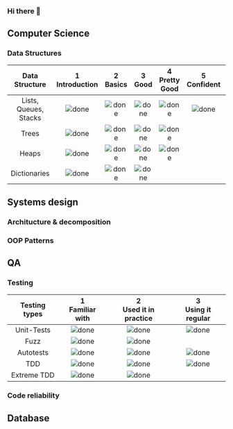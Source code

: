 ### Hi there 👋

## Computer Science

### Data Structures

[done]: https://user-images.githubusercontent.com/29199184/32275438-8385f5c0-bf0b-11e7-9406-42265f71e2bd.png "Done"

|      Data Structure              | 1<br>Introduction | 2<br>Basics   | 3<br>Good     | 4<br>Pretty Good | 5<br>Confident | 6<br>Awesome   |
|:--------------------------------:|:-----------------:|:-------------:|:-------------:|:----------------:|:--------------:|:---------------:|
| Lists, Queues, Stacks            | ![done][done]     | ![done][done] | ![done][done] | ![done][done]    | ![done][done]  |   ![done][done] |
| Trees                            | ![done][done]     | ![done][done] | ![done][done] | ![done][done]    |                |                 |
| Heaps                            | ![done][done]     | ![done][done] | ![done][done] | ![done][done]    |                |                 |
| Dictionaries                     | ![done][done]     | ![done][done] | ![done][done] |                  |                |                 |



## Systems design

### Architucture & decomposition

### OOP Patterns



## QA

### Testing

|      Testing types               | 1<br>Familiar with | 2<br>Used it in practice | 3<br>Using it regular| 
|:--------------------------------:|:------------------:|:------------------------:|:--------------------:|
| Unit-Tests                       | ![done][done]      | ![done][done]            | ![done][done]        |
| Fuzz                             | ![done][done]      | ![done][done]            |                      |
| Autotests                        | ![done][done]      | ![done][done]            | ![done][done]        |
| TDD                              | ![done][done]      | ![done][done]            | ![done][done]        |
| Extreme TDD                      | ![done][done]      | ![done][done]            |                      |

### Сode reliability



## Database

